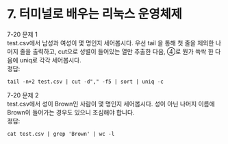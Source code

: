 # 7. 터미널로 배우는 리눅스 운영체제   
   
7-20 문제 1   
test.csv에서 남성과 여성이 몇 명인지 세어봅시다. 우선 tail 을 통해 첫 줄을 제외한 나머지 줄을 출력하고, cut으로 성별이 들어있는 열만 추출한 다음, ④로 뭔가 쓱싹 한 다음에 uniq로 각각 세어봅시다.   
정답:   
```
tail -n+2 test.csv | cut -d"," -f5 | sort | uniq -c
```
   
7-20 문제 2   
test.csv에서 성이 Brown인 사람이 몇 명인지 세어봅시다. 성이 아닌 나머지 이름에 Brown이 들어가는 경우도 있으니 조심해야 합니다.   
정답:   
```
cat test.csv | grep 'Brown' | wc -l
```
